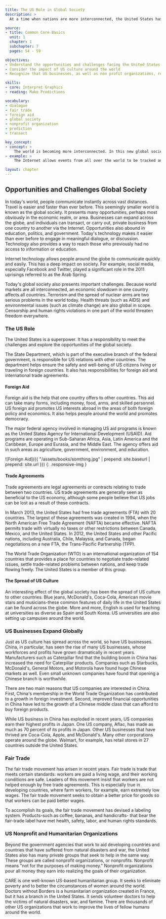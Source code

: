 ```yaml
---
title: The US Role in Global Society
description: >
  At a time when nations are more interconnected, the United States has a greater role in the global sciety because it is the world's only superpower. This role includes expanding businesses, spreading American culture, and providing aid to foreign countries.

source:
- title: Common Core Basics
  unit: 1
  chapter: 1
  subchapter: 7
  pages: 54 - 59

objectives:
- Understand the opportunities and challenges facing the United States in the global society
- Consider the impact of US culture around the world
- Recognize that US businesses, as well as non profit organizations, reach beyond US borders

skills:
- core: Interpret Graphics
- reading: Make Predictions

vocabulary:
- dialogue
- fair trade
- foreign aid
- global society
- nonprofit organization
- prediction
- transact

key_concept:
- concept: >
    The world is becoming more interconnected. In this new global society, the United States bears heavy responsibilities but also looks forward to important opportunities.
- example: >
    The Internet allows events from all over the world to be tracked and ideas to be exchanged. Satellites enable news and cell-phone conversations to be broadcast over vast distances. Trade between countries is easier than ever before due to improved storage and transportation methods and new trade agreements. This global exchange of news. goods, ideas, and services has tightened the connections between the United States and other countries. The United States is a leader in this international community.

layout: chapter
---
```

## Opportunities and Challenges Global Society

In today's world, people communicate instantly across vast distances. Travel is easier and faster than ever before. This seemingly smaller world is known as the global society. It presents many opportunities, perhaps most obviously in the economic realm, or area. Businesses can expand across the globe, and individuals can transact, or carry out, private business from one country to another via the Internet. Opportunities also abound in education, politics, and government. Today's technology makes it easier than ever before to engage in meaningful dialogue, or discussion. Technology also provides a way to reach those who previously had no access to information or education.

Internet technology allows people around the globe to communicate quickly and easily. This has a deep impact on society. For example, social media, especially Facebook and Twitter, played a significant role in the 2011 uprisings referred to as the Arab Spring.

Today's global society also presents important challenges. Because world markets are all interconnected, an economic slowdown in one country affects all countries. Terrorism and the spread of nuclear arms are two serious problems in the world today. Health threats (such as AIDS) and environmental issues (such as climate change) are also global in scope. Censorship and human rights violations in one part of the world threaten freedom everywhere.

### The US Role

The United States is a superpower. It has a responsibility to meet the challenges and explore the opportunities of the global society.

The State Department, which is part of the executive branch of the federal government, is responsible for US relations with other countries. The department helps ensure the safety and well-being of US citizens living or traveling in foreign countries. It also has responsibilities for foreign aid and international trade agreements.

#### Foreign Aid

Foreign aid is the help that one country offers to other countries. This aid can take many forms, including money, food, arms, and skilled personnel. US foreign aid promotes US interests abroad in the areas of both foreign policy and economics. It also helps people around the world and promotes democracy.

The major federal agency involved in managing US aid programs is known as the United States Agency for International Development (USAID). Aid programs are operating in Sub-Saharan Africa, Asia, Latin America and the Caribbean, Europe and Eurasia, and the Middle East. The agency offers aid in such areas as agriculture, government, environment, and education.

![Foreign Aid]({{ "/assets/books/somthing.jpg" | prepend: site.baseurl | prepend: site.url }})
{: .responsive-img }

#### Trade Agreements

Trade agreements are legal agreements or contracts relating to trade between two countries. US trade agreements are generally seen as beneficial to the US economy, although some people believe that US jobs can be lost as a result of these contracts.

In March 2013, the United States had free trade agreements (FTA) with 20 countries. The largest of these agreements was created in 1994, when the North American  Free Trade Agreement (NAFTA) became effective. NAFTA permits trade with virtually no taxes or other restrictions between Canada, Mexico, and the United States. In 2012, the United States and other Pacific nations, including Australia, Chile, Malaysia, and Canada, began negotiations on a new FTA, the Trans-Pacific Partnership (TPP).

The World Trade Organization (WTO) is an international organization of 154 countries that provides a place for countries to negotiate trade-related issues, settle trade-related problems between nations, and keep trade flowing freely. The United States is a member of this group.

#### The Spread of US Culture

An interesting effect of the global society has been the spread of US culture to other countries. Blue jeans, McDonald's, Coca-Cola, American movie stars and musicians-these common features of daily life in the United States can be found across the globe. More and more, English is used for teaching at universities as diverse as Spain and South Korea. US universities are also setting up campuses around the world.

### US Businesses Expand Globally

Just as US culture has spread across the world, so have US businesses. China, in particular, has seen the rise of many US businesses, whose workforces and profits have grown dramatically in recent years. Manufacturers such as Caterpillar find that the building boom in China has increased the need for Caterpillar products. Companies such as Starbucks, McDonald's, General Motors, and Motorola have found huge Chinese markets as well. Even small unknown companies have found that opening a Chinese branch is worthwhile.

There are two main reasons that US companies are interested in China. First, China's membership in the World Trade Organization has contributed to a growth in foreign investment. Second, improved financial opportunities in China have led to the growth of a Chinese middle class that can afford to buy foreign products.

While US business in China has exploded in recent years, US companies earn their highest profits in Japan. One US company, Aflac, has made as much as 70 percent of its profits in Japan. Other US businesses that have thrived are Coca-Cola, Apple, and McDonald's. Many other corporations operate around the globe. Walmart, for example, has retail stores in 27 countries outside the United States.

### Fair Trade

The fair trade movement has arisen in recent years. Fair trade is trade that meets certain standards: workers are paid a living wage, and their working conditions are safe. Leaders of this movement insist that workers are not helped enough by free trade agreements. This is especially true in developing countries, where farm workers, for example, earn extremely low wages. The fair trade movement seeks to obtain a better price for goods so that workers can be paid better wages.

To accomplish its goals, the fair trade movement has devised a labeling system. Products-such as coffee, bananas, and handicrafts- that bear the fair-trade label have met health, safety, labor, and human rights standards.

### US Nonprofit and Humanitarian Organizations

Beyond the government agencies that work to aid developing countries and countries that have suffered from natural disasters and war, the United States also has many private groups that seek to help in the same way. These groups are called nonprofit organizations, or nonprofits. Nonprofit means "not for the purposes of making money." Nonprofit organizations pour all money they earn into realizing the goals of their organization.

CARE is one well-known US-based humanitarian group. It seeks to eliminate poverty and to better the circumstances of women around the world. Doctors without Borders is a humanitarian organization created in France, but it has a branch in the United States. It sends volunteer doctors to help the victims of natural disasters, war, and famine. There are thousands of other US organizations that work to improve the lives of fellow humans around the world.